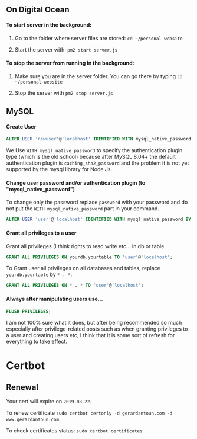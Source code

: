 ## On Digital Ocean

#### To start server in the background:

1. Go to the folder where server files are stored: `cd ~/personal-website`

2. Start the server with: `pm2 start server.js`

#### To stop the server from running in the background:

1. Make sure you are in the server folder. You can go there by typing `cd ~/personal-website`

2. Stop the server with `pm2 stop server.js`


## MySQL

#### Create User

```sql
ALTER USER 'newuser'@'localhost' IDENTIFIED WITH mysql_native_password BY 'newpassword';
```
We Use `WITH mysql_native_password` to specify the authentication plugin type (which is the old school) because after MySQL 8.04+ the default authentication plugin is `caching_sha2_password` and the problem it is not yet supported by the mysql library for Node Js. 

#### Change user password and/or authentication plugin (to "mysql_native_password")

To change only the password replace `password` with your password and do not put the `WITH mysql_native_password` part in your command.

```sql
ALTER USER 'user'@'localhost' IDENTIFIED WITH mysql_native_password BY 'password';
```

#### Grant all privileges to a user

Grant all privileges (I think rights to read write etc... in db or table

```sql
GRANT ALL PRIVILEGES ON yourdb.yourtable TO 'user'@'localhost';
```
To Grant user all privileges on all databases and tables, replace `yourdb.yourtable` by `* . *`.

```sql
GRANT ALL PRIVILEGES ON * . * TO 'user'@'localhost';
```

#### Always after manipulating users use...

```sql
FLUSH PRIVILEGES;
```

I am not 100% sure what it does, but after being recommended so much especially after privilege-related posts such as when granting privileges to a user and creating users etc, I think that it is some sort of refresh for everything to take effect.

# Certbot

## Renewal

Your cert will expire on `2019-08-22`. 

To renew certificate `sudo certbot certonly -d gerardantoun.com -d www.gerardantoun.com`.

To check certificates status: `sudo certbot certificates`
